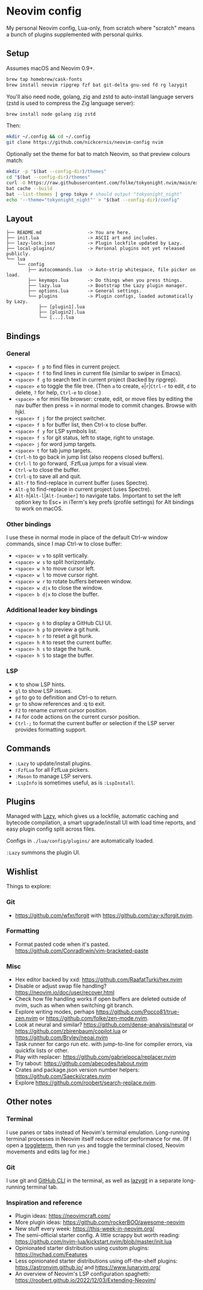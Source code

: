 # Neovim config

My personal Neovim config, Lua-only, from scratch where "scratch" means a bunch of plugins supplemented with personal quirks.

## Setup

Assumes macOS and Neovim 0.9+.

```sh
brew tap homebrew/cask-fonts
brew install neovim ripgrep fzf bat git-delta gnu-sed fd rg lazygit
```

You'll also need node, golang, zig and zstd to auto-install language servers (zstd is used to compress the Zig language server):

```sh
brew install node golang zig zstd
```

Then:

```sh
mkdir ~/.config && cd ~/.config
git clone https://github.com/nickcernis/neovim-config nvim
```

Optionally set the theme for bat to match Neovim, so that preview colours match:

```sh
mkdir -p "$(bat --config-dir)/themes"
cd "$(bat --config-dir)/themes"
curl -O https://raw.githubusercontent.com/folke/tokyonight.nvim/main/extras/sublime/tokyonight_night.tmTheme
bat cache --build
bat --list-themes | grep tokyo # should output "tokyonight_night"
echo '--theme="tokyonight_night"' > "$(bat --config-dir)/config"
```

## Layout

```
├── README.md                 -> You are here.
├── init.lua                  -> ASCII art and includes.
├── lazy-lock.json            -> Plugin lockfile updated by Lazy.
├── local-plugins/            -> Personal plugins not yet released publicly.
└── lua
    └── config
        ├── autocommands.lua  -> Auto-strip whitespace, file picker on load.
        ├── keymaps.lua       -> Do things when you press things.
        ├── lazy.lua          -> Bootstrap the Lazy plugin manager.
        ├── options.lua       -> General settings.
        └── plugins           -> Plugin configs, loaded automatically by Lazy.
            ├── [plugin1].lua
            ├── [plugin2].lua
            └── [...].lua
```

## Bindings

### General

- `<space> f p` to find files in current project.
- `<space> f f` to find lines in current file (similar to swiper in Emacs).
- `<space> f g` to search text in current project (backed by ripgrep).
- `<space> e` to toggle the file tree. (Then `a` to create, `e`|`r`|`Ctrl-r` to edit, `d` to delete, `?` for help, `Ctrl-e` to close.)
- `<space> m` for mini file browser: create, edit, or move files by editing the nav buffer then press = in normal mode to commit changes. Browse with hjkl.
- `<space> f j` for the project switcher.
- `<space> f b` for buffer list, then Ctrl-x to close buffer.
- `<space> f y` for LSP symbols list.
- `<space> f s` for git status, left to stage, right to unstage.
- `<space> j` for word jump targets.
- `<space> t` for tab jump targets.
- `Ctrl-h` to go back in jump list (also reopens closed buffers).
- `Ctrl-l` to go forward, :FzfLua jumps for a visual view.
- `Ctrl-w` to close the buffer.
- `Ctrl-q` to save all and quit.
- `Alt-f` to find-replace in current buffer (uses Spectre).
- `Alt-g` to find-replace in current project (uses Spectre).
- `Alt-h`|`Alt-l`|`Alt-[number]` to navigate tabs. Important to set the left option key to Esc+ in iTerm's key prefs (profile settings) for Alt bindings to work on macOS.

### Other bindings

I use these in normal mode in place of the default Ctrl-w window commands, since I map Ctrl-w to close buffer:

- `<space> w v` to split vertically.
- `<space> w s` to split horizontally.
- `<space> w h` to move cursor left.
- `<space> w l` to move cursor right.
- `<space> w r` to rotate buffers between window.
- `<space> w d|x` to close the window.
- `<space> b d|x` to close the buffer.

### Additional leader key bindings

- `<space> g h` to display a GitHub CLI UI.
- `<space> h p` to preview a git hunk.
- `<space> h r` to reset a git hunk.
- `<space> h R` to reset the current buffer.
- `<space> h s` to stage the hunk. 
- `<space> h S` to stage the buffer. 

### LSP

- `K` to show LSP hints.
- `gl` to show LSP issues.
- `gd` to go to definition and Ctrl-o to return.
- `gr` to show references and :q to exit.
- `F2` to rename current cursor position.
- `F4` for code actions on the current cursor position.
- `Ctrl-;` to format the current buffer or selection if the LSP server provides formatting support.

## Commands

- `:Lazy` to update/install plugins.
- `:FzfLua` for all FzfLua pickers.
- `:Mason` to manage LSP servers.
- `:LspInfo` is sometimes useful, as is `:LspInstall`.

## Plugins

Managed with [Lazy](https://github.com/folke/lazy.nvim), which gives us a lockfile, automatic caching and bytecode compilation, a smart upgrade/install UI with load time reports, and easy plugin config split across files.

Configs in `./lua/config/plugins/` are automatically loaded.

`:Lazy` summons the plugin UI.

## Wishlist

Things to explore:

### Git

- https://github.com/wfxr/forgit with https://github.com/ray-x/forgit.nvim.

### Formatting

- Format pasted code when it's pasted. https://github.com/ConradIrwin/vim-bracketed-paste

### Misc

- Hex editor backed by xxd: https://github.com/RaafatTurki/hex.nvim
- Disable or adjust swap file handling? https://neovim.io/doc/user/recover.html
- Check how file handling works if open buffers are deleted outside of nvim, such as when when switching git branch.
- Explore writing modes, perhaps https://github.com/Pocco81/true-zen.nvim or https://github.com/folke/zen-mode.nvim.
- Look at neural and similar? https://github.com/dense-analysis/neural or https://github.com/zbirenbaum/copilot.lua or https://github.com/Bryley/neoai.nvim
- Task runner for cargo run etc. with jump-to-line for compiler errors, via quickfix lists or other.
- Play with replacer: https://github.com/gabrielpoca/replacer.nvim
- Try tabout: https://github.com/abecodes/tabout.nvim
- Crates and package.json version number helpers: https://github.com/Saecki/crates.nvim
- Explore https://github.com/roobert/search-replace.nvim.

## Other notes

### Terminal

I use panes or tabs instead of Neovim's terminal emulation. Long-running terminal processes in Neovim itself reduce editor performance for me. (If I open a [toggleterm](https://github.com/akinsho/toggleterm.nvim), then run `yes` and toggle the terminal closed, Neovim movements and edits lag for me.)

### Git

I use git and [GitHub CLI](https://cli.github.com/) in the terminal, as well as [lazygit](https://github.com/jesseduffield/lazygit) in a separate long-running terminal tab.

### Inspiration and reference

- Plugin ideas: https://neovimcraft.com/
- More plugin ideas: https://github.com/rockerBOO/awesome-neovim
- New stuff every week: https://this-week-in-neovim.org/
- The semi-official starter config. A little scrappy but worth reading: https://github.com/nvim-lua/kickstart.nvim/blob/master/init.lua
- Opinionated starter distribution using custom plugins: https://nvchad.com/Features
- Less opinionated starter distributions using off-the-shelf plugins: https://astronvim.github.io/ and https://www.lunarvim.org/
- An overview of Neovim's LSP configuration spaghetti: https://roobert.github.io/2022/12/03/Extending-Neovim/
